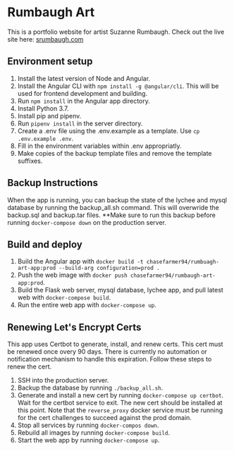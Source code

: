 # Rumbaugh Art

This is a portfolio website for artist Suzanne Rumbaugh.  Check out the live site here: [srumbaugh.com](srumbaugh.com)

## Environment setup
1. Install the latest version of Node and Angular.
2. Install the Angular CLI with `npm install -g @angular/cli`.  This will be used for frontend development and building.
3. Run `npm install` in the Angular app directory.
4. Install Python 3.7.
5. Install pip and pipenv.
6. Run `pipenv install` in the server directory.
7. Create a .env file using the .env.example as a template.  Use `cp .env.example .env`.
8. Fill in the environment variables within .env appropriatly.
9. Make copies of the backup template files and remove the template suffixes.

## Backup Instructions
When the app is running, you can backup the state of the lychee and mysql database by running the backup_all.sh command.  This will overwride the backup.sql and backup.tar files.  **Make sure to run this backup before running `docker-compose down` on the production server.

## Build and deploy
1. Build the Angular app with `docker build -t chasefarmer94/rumbuagh-art-app:prod --build-arg configuration=prod .`
2. Push the web image with `docker push chasefarmer94/rumbaugh-art-app:prod`.
3. Build the Flask web server, mysql database, lychee app, and pull latest web with `docker-compose build`.
4. Run the entire web app with `docker-compose up`.

## Renewing Let's Encrypt Certs
This app uses Certbot to generate, install, and renew certs.  This cert must be renewed once overy 90 days.  There is currently no automation or notification mechanism to handle this expiration.  Follow these steps to renew the cert.
1. SSH into the production server.
2. Backup the database by running `./backup_all.sh`.
3. Generate and install a new cert by running `docker-compose up certbot`.  Wait for the certbot service to exit.  The new cert should be installed at this point.  Note that the `reverse_proxy` docker service must be running for the cert challenges to succeed against the prod domain.
4. Stop all services by running `docker-compos down`.
5. Rebuild all images by running `docker-compose build`.
6. Start the web app by running `docker-compose up`.